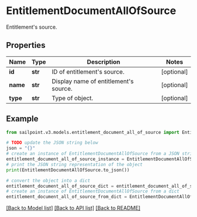 # EntitlementDocumentAllOfSource

Entitlement's source.

## Properties

Name | Type | Description | Notes
------------ | ------------- | ------------- | -------------
**id** | **str** | ID of entitlement&#39;s source. | [optional] 
**name** | **str** | Display name of entitlement&#39;s source. | [optional] 
**type** | **str** | Type of object. | [optional] 

## Example

```python
from sailpoint.v3.models.entitlement_document_all_of_source import EntitlementDocumentAllOfSource

# TODO update the JSON string below
json = "{}"
# create an instance of EntitlementDocumentAllOfSource from a JSON string
entitlement_document_all_of_source_instance = EntitlementDocumentAllOfSource.from_json(json)
# print the JSON string representation of the object
print(EntitlementDocumentAllOfSource.to_json())

# convert the object into a dict
entitlement_document_all_of_source_dict = entitlement_document_all_of_source_instance.to_dict()
# create an instance of EntitlementDocumentAllOfSource from a dict
entitlement_document_all_of_source_from_dict = EntitlementDocumentAllOfSource.from_dict(entitlement_document_all_of_source_dict)
```
[[Back to Model list]](../README.md#documentation-for-models) [[Back to API list]](../README.md#documentation-for-api-endpoints) [[Back to README]](../README.md)


